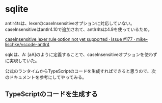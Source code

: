 # sqlite

antlr4tsは、lexerのcaseInsensitiveオプションに対応していない。caseInsensitiveはantlr4.10で追加されて、antlr4tsは4.9を使っているため。

[caseInsensitive lexer rule option not yet supported · Issue #177 · mike-lischke/vscode-antlr4](https://github.com/mike-lischke/vscode-antlr4/issues/177)

sqlcは、A: [aA]のように定義することで、caseInsensitiveオプションを使わずに実現していた。

公式のランタイムからTypeScriptのコードを生成すればできると思うので、次のドキュメントを参考にしてやってみる。

## TypeScriptのコードを生成する
